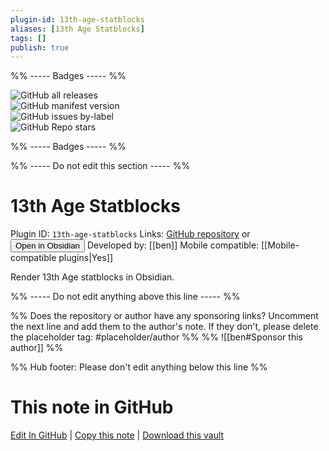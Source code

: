 ```yaml
---
plugin-id: 13th-age-statblocks
aliases: [13th Age Statblocks]
tags: []
publish: true
---
```


%% ----- Badges ----- %%

![GitHub all releases](https://img.shields.io/github/downloads/ben/obsidian-13th-age-statblocks/total?color=573E7A&logo=github&style=for-the-badge)  
![GitHub manifest version](https://img.shields.io/github/manifest-json/v/ben/obsidian-13th-age-statblocks?color=573E7A&logo=github&style=for-the-badge)  
![GitHub issues by-label](https://img.shields.io/github/issues/ben/obsidian-13th-age-statblocks/help%20wanted?color=573E7A&logo=github&style=for-the-badge)  
![GitHub Repo stars](https://img.shields.io/github/stars/ben/obsidian-13th-age-statblocks?color=573E7A&logo=github&style=for-the-badge)

%% ----- Badges ----- %%

%% ----- Do not edit this section ----- %%

# 13th Age Statblocks

Plugin ID: `13th-age-statblocks`
Links: [GitHub repository](https://github.com/ben/obsidian-13th-age-statblocks) or [<button id=HH>Open in Obsidian</button>](obsidian://show-plugin?id=13th-age-statblocks)
Developed by: [[ben]]
Mobile compatible: [[Mobile-compatible plugins|Yes]]

Render 13th Age statblocks in Obsidian.

%% ----- Do not edit anything above this line ----- %%

%% Does the repository or author have any sponsoring links? Uncomment the next line and add them to the author's note. If they don't, please delete the placeholder tag: #placeholder/author %%
%% ![[ben#Sponsor this author]] %%

%% Hub footer: Please don't edit anything below this line %%

# This note in GitHub

<span class="git-footer">[Edit In GitHub](https://github.dev/obsidian-community/obsidian-hub/blob/main/02%20-%20Community%20Expansions/02.05%20All%20Community%20Expansions/Plugins/13th-age-statblocks.md "git-hub-edit-note") | [Copy this note](https://raw.githubusercontent.com/obsidian-community/obsidian-hub/main/02%20-%20Community%20Expansions/02.05%20All%20Community%20Expansions/Plugins/13th-age-statblocks.md "git-hub-copy-note") | [Download this vault](https://github.com/obsidian-community/obsidian-hub/archive/refs/heads/main.zip "git-hub-download-vault") </span>
